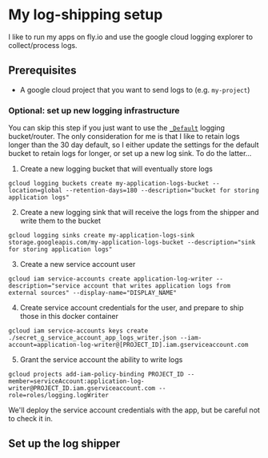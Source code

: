# My log-shipping setup

I like to run my apps on fly.io and use the google cloud logging explorer to collect/process logs. 

## Prerequisites

* A google cloud project that you want to send logs to (e.g. `my-project`)

### Optional: set up new logging infrastructure

You can skip this step if you just want to use the [`_Default`](https://cloud.google.com/logging/docs/default-settings) logging bucket/router. The only consideration for me is that I like to retain logs longer than the 30 day default, so I either update the settings for the default bucket to retain logs for longer, or set up a new log sink. To do the latter...

1. Create a new logging bucket that will eventually store logs
```
gcloud logging buckets create my-application-logs-bucket --location=global --retention-days=180 --description="bucket for storing application logs"
```
2. Create a new logging sink that will receive the logs from the shipper and write them to the bucket
```
gcloud logging sinks create my-application-logs-sink storage.googleapis.com/my-application-logs-bucket --description="sink for storing application logs"
```
3. Create a new service account user
```
gcloud iam service-accounts create application-log-writer --description="service account that writes application logs from external sources" --display-name="DISPLAY_NAME"
```
4. Create service account credentials for the user, and prepare to ship those in this docker container
```
gcloud iam service-accounts keys create ./secret_g_service_account_app_logs_writer.json --iam-account=application-log-writer@[PROJECT_ID].iam.gserviceaccount.com
```
5. Grant the service account the ability to write logs
```
gcloud projects add-iam-policy-binding PROJECT_ID --member=serviceAccount:application-log-writer@PROJECT_ID.iam.gserviceaccount.com --role=roles/logging.logWriter
```

We'll deploy the service account credentials with the app, but be careful not to check it in.

## Set up the log shipper

